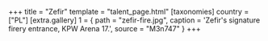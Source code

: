 +++
title = "Zefir"
template = "talent_page.html"
[taxonomies]
country = ["PL"]
[extra.gallery]
1 = { path = "zefir-fire.jpg", caption = 'Zefir's signature firery entrance, KPW Arena 17.', source = "M3n747" }
+++
